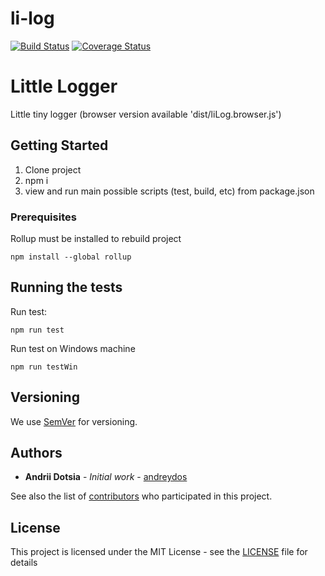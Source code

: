 # li-log

[![Build Status](https://travis-ci.org/andreydos/li-log.svg?branch=master)](https://travis-ci.org/andreydos/li-log)
[![Coverage Status](https://coveralls.io/repos/github/andreydos/li-log/badge.svg?branch=master)](https://coveralls.io/github/andreydos/li-log?branch=master)

# Little Logger

Little tiny logger (browser version available 'dist/liLog.browser.js')

## Getting Started

1. Clone project
2. npm i
3. view and run main possible scripts (test, build, etc) from package.json

### Prerequisites

Rollup must be installed to rebuild project

```
npm install --global rollup
```

## Running the tests

Run test:

```
npm run test
```

Run test on Windows machine

```
npm run testWin
```

## Versioning

We use [SemVer](http://semver.org/) for versioning. 

## Authors

* **Andrii Dotsia** - *Initial work* - [andreydos](https://github.com/andreydos)

See also the list of [contributors](https://github.com/andreydos/li-log/graphs/contributors) who participated in this project.

## License

This project is licensed under the MIT License - see the [LICENSE](LICENSE) file for details